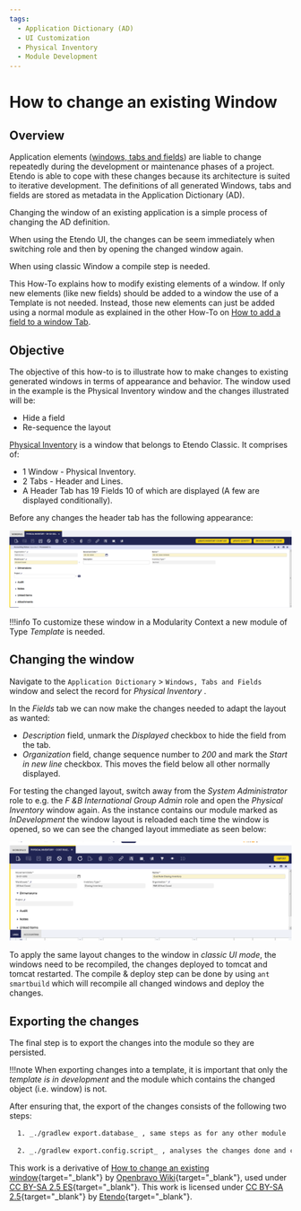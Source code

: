 ```yaml
---
tags: 
  - Application Dictionary (AD)
  - UI Customization
  - Physical Inventory
  - Module Development
---
```


#  How to change an existing Window

  
##  Overview

Application elements ([windows, tabs and fields](../../../developer-guide/etendo-classic/concepts/Modularity_Concepts/?h=dataset#windows-tabs-and-fields.md)) are liable to change repeatedly during the development or maintenance phases of a project.
Etendo is able to cope with these changes because its architecture is
suited to iterative development. The definitions of all generated Windows,
tabs and fields are stored as metadata in the Application Dictionary (AD).

Changing the window of an existing application is a simple process of changing
the AD definition.

When using the Etendo UI, the changes can be seem immediately when switching role and then by opening the changed window again.

When using classic Window a compile step is needed.  

This How-To explains how to modify existing elements of a window. If only new
elements (like new fields) should be added to a window the use of a Template is not needed. Instead, those new elements can just be
added using a normal module as explained in the other How-To on
[How to add a field to a window Tab](../../../developer-guide/etendo-classic/how-to-guides/How_to_add_a_field_to_a_Window_Tab.md). 
 


##  Objective

The objective of this how-to is to illustrate how to make changes to existing
generated windows in terms of appearance and behavior. The window used in the
example is the Physical Inventory window and the changes illustrated will be:

  * Hide a field 
  * Re-sequence the layout 

[Physical Inventory](../../../user-guide/etendo-classic/basic-features/warehouse-management/transactions.md#physical-inventory) is a window that belongs to Etendo Classic.
It comprises of:

  * 1 Window - Physical Inventory. 
  * 2 Tabs - Header and Lines. 
  * A Header Tab has 19 Fields 10 of which are displayed (A few are displayed conditionally).

Before any changes the header tab has the following appearance:


![](../../../assets/developer-guide/etendo-classic/how-to-guides/How_to_change_an_existing_Window-1.png)


!!!info
    To customize these window in a Modularity Context a new module of Type
    *Template* is needed.



##  Changing the window

Navigate to the `Application Dictionary` > `Windows, Tabs and Fields` window
and select the record for _Physical Inventory_ .

In the _Fields_ tab we can now make the changes needed to adapt the layout as
wanted:

  * _Description_ field, unmark the _Displayed_ checkbox to hide the field from the tab. 
  * _Organization_ field, change sequence number to _200_ and mark the _Start in new line_ checkbox. This moves the field below all other normally displayed. 

  
For testing the changed layout, switch away from the *System Administrator*
role to e.g. the *F &B International Group Admin* role and open the *Physical
Inventory* window again. As the instance contains our module marked as
*InDevelopment* the window layout is reloaded each time the window is opened, so
we can see the changed layout immediate as seen below:

![](../../../assets/developer-guide/etendo-classic/how-to-guides/How_to_change_an_existing_Window-2.png)


  
To apply the same layout changes to the window in *classic UI mode*, the
windows need to be recompiled, the changes deployed to tomcat and tomcat
restarted. The compile & deploy step can be done by using `ant smartbuild`
which will recompile all changed windows and deploy the changes.

  

##  Exporting the changes

The final step is to export the changes into the module so they are persisted.

!!!note
    When exporting changes into a template, it is important that only
    the *template is in development* and the module which contains the changed
    object (i.e. window) is not.

After ensuring that, the export of the changes consists of the following two
steps:

``` bash title="Terminal"
  1. _./gradlew export.database_ , same steps as for any other module 
```

``` bash title="Terminal"
  2. _./gradlew export.config.script_ , analyses the changes done and creates a special file _configScript.xml_ in the module to contain them. 
```


This work is a derivative of [How to change an existing window](http://wiki.openbravo.com/wiki/How_to_change_an_existing_Window){target="\_blank"} by [Openbravo Wiki](http://wiki.openbravo.com/wiki/Welcome_to_Openbravo){target="\_blank"}, used under [CC BY-SA 2.5 ES](https://creativecommons.org/licenses/by-sa/2.5/es/){target="\_blank"}. This work is licensed under [CC BY-SA 2.5](https://creativecommons.org/licenses/by-sa/2.5/){target="\_blank"} by [Etendo](https://etendo.software){target="\_blank"}.   


